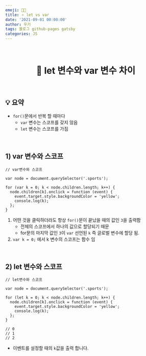 ```yaml
---
emoji: 👨‍💻
title: ⭐️ let vs var
date: '2021-09-01 00:00:00'
author: 우기
tags: 블로그 github-pages gatsby
categories: JS
---
```


<br>

<h1 align="center">
  👋 let 변수와 var 변수 차이
</h1>

<br>

## 💡 요약

- `for()`문에서 반복 할 때마다
  - `var` 변수는 스코프를 갖지 않음
  - `let` 변수는 스코프를 가짐

<br>

## 1) var 변수와 스코프

```tsx
// var변수와 스코프

var node = document.querySelector('.sports');

for (var k = 0; k < node.children.length; k++) {
  node.children[k].onclick = function (event) {
    event.target.style.backgroundColor = 'yellow';
    console.log(k);
  };
}
```

1. 어떤 것을 클릭하더라도 항상 `for()`문이 끝났을 때의 값인 `3`을 출력함
   - 전체의 스코프에서 하나의 값으로 할당되기 때문
   - for문의 마지막 값인 `3`이 `var` 선언된 `k` 즉 글로벌 변수에 할당 됨.
2. `var k = 0;` 에서 k 변수의 스코프는 함수 임

<br>

## 2) let 변수와 스코프

```tsx
// let변수와 스코프

var node = document.querySelector('.sports');

for (let k = 0; k < node.children.length; k++) {
  node.children[k].onclick = function (event) {
    event.target.style.backgroundColor = 'yellow';
    console.log(k);
  };
}

// 0
// 1
// 2
```

- 이벤트를 설정할 때의 `k`값을 출력 합니다.

<br>

```toc

```
